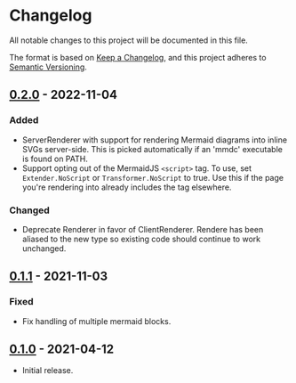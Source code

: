 # Changelog
All notable changes to this project will be documented in this file.

The format is based on [Keep a Changelog](https://keepachangelog.com/en/1.0.0/),
and this project adheres to [Semantic Versioning](https://semver.org/spec/v2.0.0.html).

## [0.2.0] - 2022-11-04

### Added

- ServerRenderer with support for rendering Mermaid diagrams
  into inline SVGs server-side.
  This is picked automatically if an 'mmdc' executable is found on PATH.
- Support opting out of the MermaidJS `<script>` tag.
  To use, set `Extender.NoScript` or `Transformer.NoScript` to true.
  Use this if the page you're rendering into already includes the tag
  elsewhere.

### Changed

- Deprecate Renderer in favor of ClientRenderer.
  Rendere has been aliased to the new type
  so existing code should continue to work unchanged.

  [0.2.0]: https://github.com/abhinav/goldmark-mermaid/releases/tag/v0.2.0

## [0.1.1] - 2021-11-03

### Fixed

- Fix handling of multiple mermaid blocks.

  [0.1.1]: https://github.com/abhinav/goldmark-mermaid/releases/tag/v0.1.1

## [0.1.0] - 2021-04-12

- Initial release.

  [0.1.0]: https://github.com/abhinav/goldmark-mermaid/releases/tag/v0.1.0
